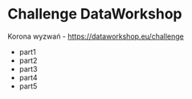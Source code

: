 # Challenge DataWorkshop
Korona wyzwań - https://dataworkshop.eu/challenge

- part1
- part2
- part3
- part4
- part5
